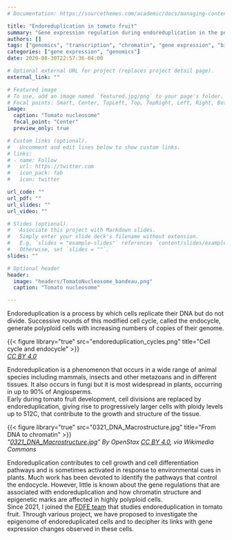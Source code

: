 ```yaml
---
# Documentation: https://sourcethemes.com/academic/docs/managing-content/

title: "Endoreduplication in tomato fruit"
summary: "Gene expression regulation during endoreduplication in the pericarp of tomato fruit"
authors: []
tags: ["genomics", "transcription", "chromatin", "gene expression", "bioinformatics", "R", "fruit biology", "growth", "plant", "endoreduplication"]
categories: ["gene expression", "genomics"]
date: 2020-08-30T22:57:36-04:00

# Optional external URL for project (replaces project detail page).
external_link: ""

# Featured image
# To use, add an image named `featured.jpg/png` to your page's folder.
# Focal points: Smart, Center, TopLeft, Top, TopRight, Left, Right, BottomLeft, Bottom, BottomRight.
image:
  caption: "Tomato nucleosome"
  focal_point: "Center"
  preview_only: true

# Custom links (optional).
#   Uncomment and edit lines below to show custom links.
# links:
# - name: Follow
#   url: https://twitter.com
#   icon_pack: fab
#   icon: twitter

url_code: ""
url_pdf: ""
url_slides: ""
url_video: ""

# Slides (optional).
#   Associate this project with Markdown slides.
#   Simply enter your slide deck's filename without extension.
#   E.g. `slides = "example-slides"` references `content/slides/example-slides.md`.
#   Otherwise, set `slides = ""`.
slides: ""

# Optional header
header:
  image: "headers/TomatoNucleosome_bandeau.png"
  caption: "Tomato nucleosome"

---
```


  Endoreduplication is a process by which cells replicate their DNA but do not divide. Successive rounds of this modified cell cycle, called the endocycle, generate polyploid cells with increasing numbers of copies of their genome.  

{{< figure library="true" src="endoreduplication_cycles.png" title="Cell cycle and endocycle" >}}  
*[CC BY 4.0](https://creativecommons.org/licenses/by/4.0)*

  Endoreduplication is a phenomenon that occurs in a wide range of animal species including mammals, insects and other metazoans and in different tissues. It also occurs in fungi but it is most widespread in plants, occurring in up to 90% of Angiosperms.  
  Early during tomato fruit development, cell divisions are replaced by endoreduplication, giving rise to progressively larger cells with ploidy levels up to 512C, that contribute to the growth and structure of the tissue.      

{{< figure library="true" src="0321_DNA_Macrostructure.jpg" title="From DNA to chromatin" >}}  
  *"[0321_DNA_Macrostructure.jpg](https://upload.wikimedia.org/wikipedia/commons/b/b4/0321_DNA_Macrostructure.jpg)" By OpenStax [CC BY 4.0](https://creativecommons.org/licenses/by/4.0), via Wikimedia Commons*

  Endoreduplication contributes to cell growth and cell differentiation pathways and is sometimes activated in response to environmental cues in plants. Much work has been devoted to identify the pathways that control the endocycle. However, little is known about the gene regulations that are associated with endoreduplication and how chromatin structure and epigenetic marks are affected in highly polyploid cells.  
  Since 2021, I joined the [FDFE team](https://www6.bordeaux-aquitaine.inrae.fr/bfp_eng/Research/Team-Flowering-Fruit-Development-and-Environmental-Constraints-FDFE) that studies endoreduplication in tomato fruit. Through various project, we have proposed to investigate the epigenome of endoreduplicated cells and to decipher its links with gene expression changes observed in these cells.  
